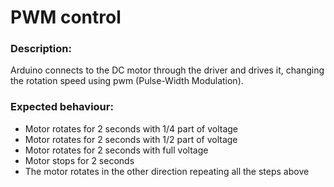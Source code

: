 # PWM control

### Description:

Arduino connects to the DC motor through the driver and drives it, changing the rotation speed using pwm (Pulse-Width Modulation).

### Expected behaviour:

- Motor rotates for 2 seconds with 1/4 part of voltage
- Motor rotates for 2 seconds with 1/2 part of voltage
- Motor rotates for 2 seconds with full voltage
- Motor stops for 2 seconds
- The motor rotates in the other direction repeating all the steps above